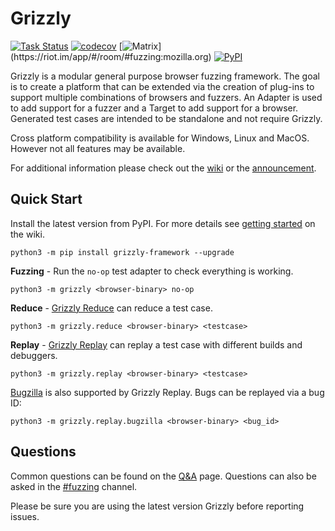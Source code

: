 Grizzly
=======
[![Task Status](https://community-tc.services.mozilla.com/api/github/v1/repository/MozillaSecurity/grizzly/master/badge.svg)](https://community-tc.services.mozilla.com/api/github/v1/repository/MozillaSecurity/grizzly/master/latest)
[![codecov](https://codecov.io/gh/MozillaSecurity/grizzly/branch/master/graph/badge.svg)](https://codecov.io/gh/MozillaSecurity/grizzly)
[![Matrix](https://img.shields.io/badge/dynamic/json?color=green&label=chat&query=%24.chunk[%3F(%40.canonical_alias%3D%3D%22%23fuzzing%3Amozilla.org%22)].num_joined_members&suffix=%20users&url=https%3A%2F%2Fmozilla.modular.im%2F_matrix%2Fclient%2Fr0%2FpublicRooms&style=flat&logo=matrix)](https://riot.im/app/#/room/#fuzzing:mozilla.org)
[![PyPI](https://img.shields.io/pypi/v/grizzly-framework)](https://pypi.org/project/grizzly-framework)

Grizzly is a modular general purpose browser fuzzing framework. The goal is to create a platform that can be extended via the creation of plug-ins to support multiple combinations of browsers and fuzzers. An Adapter is used to add support for a fuzzer and a Target to add support for a browser. Generated test cases are intended to be standalone and not require Grizzly.

Cross platform compatibility is available for Windows, Linux and MacOS.
However not all features may be available.

For additional information please check out the [wiki](https://github.com/MozillaSecurity/grizzly/wiki) or the [announcement](https://blog.mozilla.org/security/2019/07/10/grizzly/).

Quick Start
-----------
Install the latest version from PyPI. For more details see [getting started](https://github.com/MozillaSecurity/grizzly/wiki/Getting-Started) on the wiki.

```
python3 -m pip install grizzly-framework --upgrade
```

**Fuzzing** - Run the `no-op` test adapter to check everything is working.

```
python3 -m grizzly <browser-binary> no-op
```

**Reduce** - [Grizzly Reduce](https://github.com/MozillaSecurity/grizzly/wiki/Grizzly-Reduce) can reduce a test case.

```
python3 -m grizzly.reduce <browser-binary> <testcase>
```

**Replay** - [Grizzly Replay](https://github.com/MozillaSecurity/grizzly/wiki/Grizzly-Replay) can replay a test case with different builds and debuggers.

```
python3 -m grizzly.replay <browser-binary> <testcase>
```

[Bugzilla](https://bugzilla.mozilla.org/) is also supported by Grizzly Replay. Bugs can be replayed via a bug ID:

```
python3 -m grizzly.replay.bugzilla <browser-binary> <bug_id>
```

Questions
---------

Common questions can be found on the [Q&A](https://github.com/MozillaSecurity/grizzly/wiki/Q&A) page.
Questions can also be asked in the [#fuzzing](https://riot.im/app/#/room/#fuzzing:mozilla.org) channel.

Please be sure you are using the latest version Grizzly before reporting issues.
